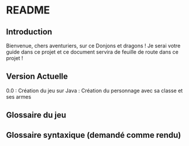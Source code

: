 # README

## Introduction

Bienvenue, chers aventuriers, sur ce Donjons et dragons ! Je serai votre guide dans ce projet et ce document servira de feuille de route dans ce projet ! 

## Version Actuelle

0.0 : Création du jeu sur Java : Création du personnage avec sa classe et ses armes

## Glossaire du jeu

## Glossaire syntaxique (demandé comme rendu)

